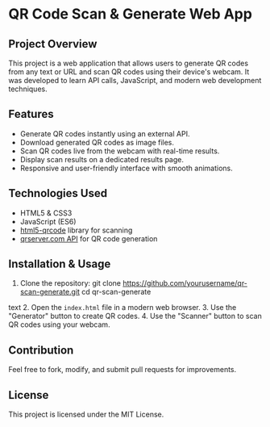 # QR Code Scan & Generate Web App

## Project Overview
This project is a web application that allows users to generate QR codes from any text or URL and scan QR codes using their device's webcam. It was developed to learn API calls, JavaScript, and modern web development techniques.

## Features
- Generate QR codes instantly using an external API.
- Download generated QR codes as image files.
- Scan QR codes live from the webcam with real-time results.
- Display scan results on a dedicated results page.
- Responsive and user-friendly interface with smooth animations.

## Technologies Used
- HTML5 & CSS3
- JavaScript (ES6)
- [html5-qrcode](https://github.com/mebjas/html5-qrcode) library for scanning
- [qrserver.com API](https://api.qrserver.com) for QR code generation

## Installation & Usage
1. Clone the repository:
git clone https://github.com/yourusername/qr-scan-generate.git
cd qr-scan-generate

text
2. Open the `index.html` file in a modern web browser.
3. Use the "Generator" button to create QR codes.
4. Use the "Scanner" button to scan QR codes using your webcam.

## Contribution
Feel free to fork, modify, and submit pull requests for improvements.

## License
This project is licensed under the MIT License.
